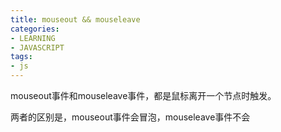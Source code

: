 ```yaml
---
title: mouseout && mouseleave
categories: 
- LEARNING
- JAVASCRIPT
tags:
- js
---
```


mouseout事件和mouseleave事件，都是鼠标离开一个节点时触发。

两者的区别是，mouseout事件会冒泡，mouseleave事件不会
